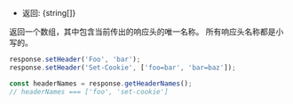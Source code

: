 <!-- YAML
added: v7.7.0
-->

* 返回: {string[]}

返回一个数组，其中包含当前传出的响应头的唯一名称。 
所有响应头名称都是小写的。

```js
response.setHeader('Foo', 'bar');
response.setHeader('Set-Cookie', ['foo=bar', 'bar=baz']);

const headerNames = response.getHeaderNames();
// headerNames === ['foo', 'set-cookie']
```

